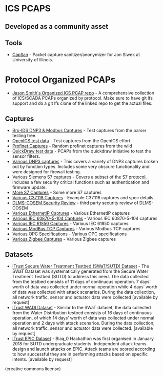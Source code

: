 # ICS PCAPS
## Developed as a community asset

## Tools
* [CapSan](https://github.com/jsiwek/capsan) - Packet capture sanitizer/anonymizer for Jon Siwek at University of Illinois.

# Protocol Organized PCAPs
* [Jason Smith's Organized ICS PCAP repo](https://github.com/automayt/ICS-pcap) - A comprehensive collection of ICS/SCADA PCAPs organized by protocol. Make sure to have git lfs support and do a git lfs clone of the linked repo to get the actual files.

## Captures
* [Bro-IDS DNP3 & Modbus Captures](bro) - Test captures from the parser testing tree.
* [OpenICS test data](openics) - Test captures from the OpenICS effort.
* [Profinet Captures](profinet) - Random profinet captures from the wild
* [QuickDraw test data](quickdraw) - PCAPs from the quickdraw initiative to test the sensor filters.
* [Various DNP3 captures](dnp3) - This covers a variety of DNP3 captures broken out by function types. Includes some very obscure functionality and were designed for firewall testing.
* [Various Siemens S7 captures](https://github.com/gymgit/s7-pcaps) - Covers a subset of the S7 protocol, includes a few security critical functions such as authentication and firmware update.
* [More S7 Captures](s7) - Some more S7 captures
* [Various C37.118 Captures](C37.118) - Example C37.118 captures and spec details
* [DLMS-COSEM Security Review](DLMS-COSEM) - third party security review of DLMS-COSEM
* [Various EthernetIP Captures](EthernetIP) - Various EthernetIP captures
* [Various IEC 60870-5-104 Captures](IEC60870-5-104) - Various IEC 60870-5-104 captures
* [Various IEC 61850 Captures](IEC61850) - Various IEC 61850 captures
* [Various ModBus TCP Captures](ModbusTCP) - Various Modbus TCP captures
* [Various OPC Specifications](OPC) - Various OPC specifications
* [Various Zigbee Captures](Zigbee) - Various Zigbee captures

## Datasets
* [iTrust Secure Water Treatment Testbed (SWaT/SUTD) Dataset](https://itrust.sutd.edu.sg/research/dataset/dataset_characteristics/#swat) - The SWaT Dataset was systematically generated from the Secure Water Treatment Testbed (SUTD) to address this need. The data collected from the testbed consists of 11 days of continuous operation. 7 days’ worth of data was collected under normal operation while 4 days’ worth of data was collected with attack scenarios.  During the data collection, all network traffic, sensor and actuator data were collected [available by request]
* [iTrust WADI Dataset](https://itrust.sutd.edu.sg/research/dataset/dataset_characteristics/#wadi) - Similar to the SWaT dataset, the data collected from the Water Distribution testbed consists of 16 days of continuous operation, of which 14 days’ worth of data was collected under normal operation and 2 days with attack scenarios. During the data collection, all network traffic, sensor and actuator data were collected. [available by request]
* [iTrust EPIC Dataset](https://itrust.sutd.edu.sg/research/dataset/dataset_characteristics/#blaq) - Blaq_0 Hackathon was first organised in January 2018 for SUTD undergraduate students. Independent attack teams design and launch attacks on EPIC. Attack teams are scored according to how successful they are in performing attacks based on specific intents. [available by request]

(creative commons license)
